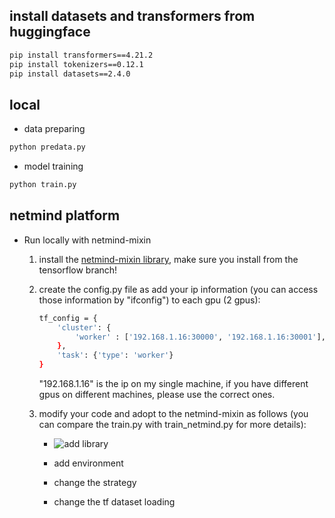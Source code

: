 ## install datasets and transformers from huggingface

```bash
pip install transformers==4.21.2
pip install tokenizers==0.12.1
pip install datasets==2.4.0
```

## local

* data preparing
```bash
python predata.py
```

* model training
```bash
python train.py
```

## netmind platform
* Run locally with netmind-mixin
    1. install the [netmind-mixin library](https://github.com/protagolabs/NetMind-Images/tree/feature-tf-netmind/NetmindModelEnv), make sure you install from the tensorflow branch!
    2. create the config.py file as add your ip information (you can access those information by "ifconfig") to each gpu (2 gpus):
        ```bash
        tf_config = {
            'cluster': {
                'worker' : ['192.168.1.16:30000', '192.168.1.16:30001'],
            },
            'task': {'type': 'worker'}
        }
        ```
        "192.168.1.16" is the ip on my single machine, if you have different gpus on different machines, please use the correct ones.

    2. modify your code and adopt to the netmind-mixin as follows (you can compare the train.py with train_netmind.py for more details):
        * ![add library]("imgs/netmind_00.jpg")

        * add environment

        * change the strategy

        * change the tf dataset loading




        








